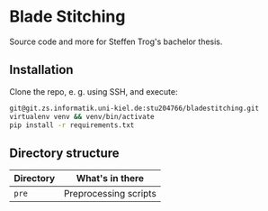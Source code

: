 # Blade Stitching

Source code and more for Steffen Trog's bachelor thesis.

## Installation

Clone the repo, e. g. using SSH, and execute:

```bash
git@git.zs.informatik.uni-kiel.de:stu204766/bladestitching.git
virtualenv venv && venv/bin/activate
pip install -r requirements.txt
```

## Directory structure

| Directory | What's in there       |
|-----------|-----------------------|
| `pre`     | Preprocessing scripts |
